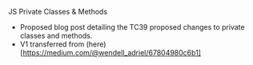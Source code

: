 JS Private Classes & Methods

- Proposed blog post detailing the TC39 proposed changes to private classes and methods.
- V1 transferred from (here)[https://medium.com/@wendell_adriel/67804980c6b1]
